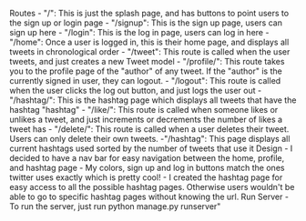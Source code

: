 Routes
    - "/": This is just the splash page, and has buttons to point users to the sign up or login page
    - "/signup": This is the sign up page, users can sign up here 
    - "/login": This is the log in page, users can log in here 
    - "/home": Once a user is logged in, this is their home page, and displays all tweets in chronological order
    - "/tweet": This route is called when the user tweets, and just creates a new Tweet model 
    - "/profile/<author>": This route takes you to the profile page of the "author" of any tweet. If the "author" is the currently signed in user, they can logout. 
    - "/logout": This route is called when the user clicks the log out button, and just logs the user out
    - "/hashtag/<hashtag>": This is the hashtag page which displays all tweets that have the hashtag "hashtag" 
    - "/like/<id>": This route is called when someone likes or unlikes a tweet, and just increments or decrements the number of likes a tweet has 
    - "/delete/<id>": This route is called when a user deletes their tweet. Users can only delete their own tweets. 
    -"/hashtag": This page displays all current hashtags used sorted by the number of tweets that use it 
Design
    - I decided to have a nav bar for easy navigation between the home, profile, and hashtag page 
    - My colors, sign up and log in buttons match the ones twitter uses exactly which is pretty cool! 
    - I created the hashtag page for easy access to all the possible hashtag pages. Otherwise users wouldn't be able to go to specific hashtag pages without knowing the url. 
Run Server
    - To run the server, just run python manage.py runserver" 
